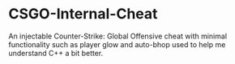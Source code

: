 # CSGO-Internal-Cheat

An injectable Counter-Strike: Global Offensive cheat with minimal functionality such as player glow and auto-bhop used to help me understand C++ a bit better.

